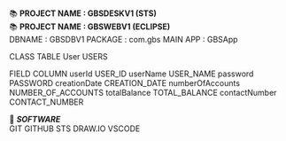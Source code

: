 :books: **PROJECT NAME : GBSDESKV1 (STS)**  
:books: **PROJECT NAME : GBSWEBV1 (ECLIPSE)**  
DBNAME : GBSDBV1
PACKAGE : com.gbs
MAIN APP : GBSApp

CLASS  TABLE
User USERS

FIELD COLUMN
userId USER_ID
userName USER_NAME
password PASSWORD
creationDate CREATION_DATE
numberOfAccounts NUMBER_OF_ACCOUNTS
totalBalance TOTAL_BALANCE
contactNumber CONTACT_NUMBER

:beginner: _**SOFTWARE**_  
GIT
GITHUB
STS
DRAW.IO
VSCODE
